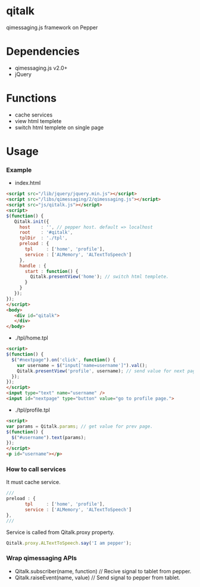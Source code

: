 # qitalk
qimessaging.js framework on Pepper

# Dependencies

- qimessaging.js v2.0+
- jQuery

# Functions

- cache services
- view html templete
- switch html templete on single page

# Usage

### Example

- index.html
```html
<script src="/lib/jquery/jquery.min.js"></script>
<script src="/libs/qimessaging/2/qimessaging.js"></script>
<script src="js/qitalk.js"></script>
<script>
$(function() {
   Qitalk.init({
     host    : '', // pepper host. default => localhost
     root    : '#qitalk',
     tplDir  : './tpl',
     preload : {
       tpl     : ['home', 'profile'],
       service : ['ALMemory', 'ALTextToSpeech']
     },
     handle : {
       start : function() {
         Qitalk.presentView('home'); // switch html templete.
       }
     }
   });
});
</script>
<body>
   <div id="qitalk">
   </div>
</body>
```

- ./tpl/home.tpl

```html
<script>
$(function() {
  $("#nextpage").on('click', function() {
    var username = $("input['name=username']").val();
    Qitalk.presentView('profile', username); // send value for next page.
  });
});
</script>
<input type="text" name="username" />
<input id="nextpage" type="button" value="go to profile page.">
```

- ./tpl/profile.tpl

```html
<script>
var params = Qitalk.params; // get value for prev page.
$(function() {
  $("#username").text(params);
});
</script>
<p id="username"></p>
```

### How to call services

It must cache service.
```javascript
///
preload : {
       tpl     : ['home', 'profile'],
       service : ['ALMemory', 'ALTextToSpeech']
},
///
```

Service is called from Qitalk.proxy property.
```javascript
Qitalk.proxy.ALTextToSpeech.say('I am pepper');
```

### Wrap qimessaging APIs

- Qitalk.subscriber(name, function) // Recive signal to tablet from pepper.
- Qitalk.raiseEvent(name, value) // Send signal to pepper from tablet.





